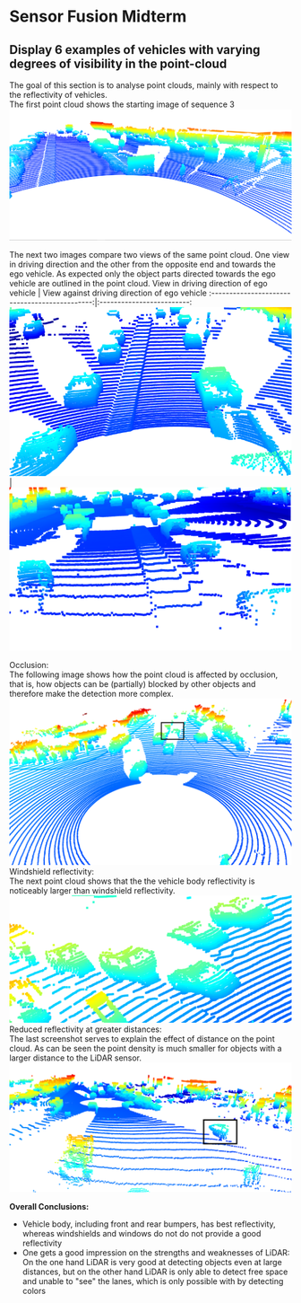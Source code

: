 
# Sensor Fusion Midterm
## Display 6 examples of vehicles with varying degrees of visibility in the point-cloud

The goal of this section is to analyse point clouds, mainly with respect to the reflectivity of vehicles.  
The first point cloud shows the starting image of sequence 3
![dataset analysis](./media/pcl_1.png)   

The next two images compare two views of the same point cloud. One view in driving direction and the other from the opposite end and towards the ego vehicle. As expected only the object parts directed towards the ego vehicle are outlined in the point cloud. 
View in driving direction of ego vehicle  |  View against driving direction of ego vehicle
:---------------------------------------------:|:-------------------------:
![dataset analysis](./media/pcl_view_in_driving_direction2.png)   |   ![dataset analysis](./media/pcl_view_from_driving_direction2.png) 

Occlusion:  
The following image shows how the point cloud is affected by occlusion, that is, how objects can be (partially) blocked by other objects and therefore make the detection more complex.  
![dataset analysis](./media/Occlusion.png)   
Windshield reflectivity:  
The next point cloud shows that the the vehicle body reflectivity is noticeably larger than windshield reflectivity.   
![dataset analysis](./media/NoWindshieldReflection.png)   
Reduced reflectivity at greater distances:   
The last screenshot serves to explain the effect of distance on the point cloud. As can be seen the point density is much smaller for objects with a larger distance to the LiDAR sensor.  
![dataset analysis](./media/DistantCar_Occlusion.png) 


**Overall Conclusions:**  
* Vehicle body, including front and rear bumpers, has best reflectivity, whereas windshields and windows do not do not provide a good reflectivity
* One gets a good impression on the strengths and weaknesses of LiDAR: On the one hand LiDAR is very good at detecting objects even at large distances, but on the other hand LiDAR is only able to detect free space and unable to "see" the lanes, which is only possible with by detecting colors 